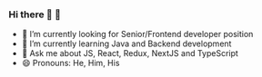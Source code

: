 ### Hi there 👋 🧍

- 🔭 I’m currently looking for Senior/Frontend developer position
- 🌱 I’m currently learning Java and Backend development
- 💬 Ask me about JS, React, Redux, NextJS and TypeScript
- 😄 Pronouns: He, Him, His
